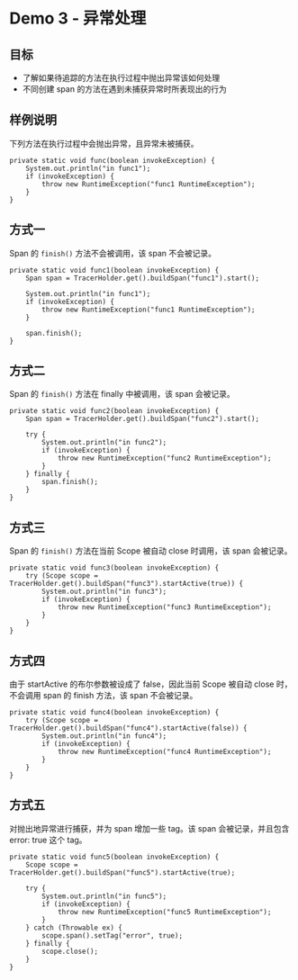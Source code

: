 # Demo 3 - 异常处理

## 目标
* 了解如果待追踪的方法在执行过程中抛出异常该如何处理
* 不同创建 span 的方法在遇到未捕获异常时所表现出的行为

## 样例说明
下列方法在执行过程中会抛出异常，且异常未被捕获。
```
private static void func(boolean invokeException) {
	System.out.println("in func1");
	if (invokeException) {
	  	throw new RuntimeException("func1 RuntimeException");
	}
}
```

## 方式一

Span 的 `finish()` 方法不会被调用，该 span 不会被记录。
```
private static void func1(boolean invokeException) {
	Span span = TracerHolder.get().buildSpan("func1").start();

	System.out.println("in func1");
	if (invokeException) {
		throw new RuntimeException("func1 RuntimeException");
	}

	span.finish();
}
```

## 方式二
Span 的 `finish()` 方法在 finally 中被调用，该 span 会被记录。
```
private static void func2(boolean invokeException) {
	Span span = TracerHolder.get().buildSpan("func2").start();

	try {
		System.out.println("in func2");
	  	if (invokeException) {
	    	throw new RuntimeException("func2 RuntimeException");
	  	}
	} finally {
	  	span.finish();
	}
}
```

## 方式三

Span 的 `finish()` 方法在当前 Scope 被自动 close 时调用，该 span 会被记录。
```
private static void func3(boolean invokeException) {
	try (Scope scope = TracerHolder.get().buildSpan("func3").startActive(true)) {
		System.out.println("in func3");
		if (invokeException) {
			throw new RuntimeException("func3 RuntimeException");
		}
	}
}
```

## 方式四
由于 startActive 的布尔参数被设成了 false，因此当前 Scope 被自动 close 时，不会调用 span 的 finish 方法，该 span 不会被记录。
```
private static void func4(boolean invokeException) {
	try (Scope scope = TracerHolder.get().buildSpan("func4").startActive(false)) {
		System.out.println("in func4");
		if (invokeException) {
			throw new RuntimeException("func4 RuntimeException");
		}
	}
}
```

## 方式五
对抛出地异常进行捕获，并为 span 增加一些 tag。该 span 会被记录，并且包含 error: true 这个 tag。
```
private static void func5(boolean invokeException) {
	Scope scope = TracerHolder.get().buildSpan("func5").startActive(true);

	try {
		System.out.println("in func5");
		if (invokeException) {
			throw new RuntimeException("func5 RuntimeException");
		}
	} catch (Throwable ex) {
	  	scope.span().setTag("error", true);
	} finally {
	  	scope.close();
	}
}
```